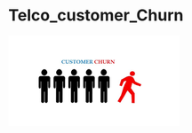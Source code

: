 # Telco_customer_Churn
![App Screenshot](https://github.com/firengizz099/Telco_customer_Churn/blob/main/158339814-d33fb740-9d1e-4d31-acfa-faccaac69afc.png?raw=true)
